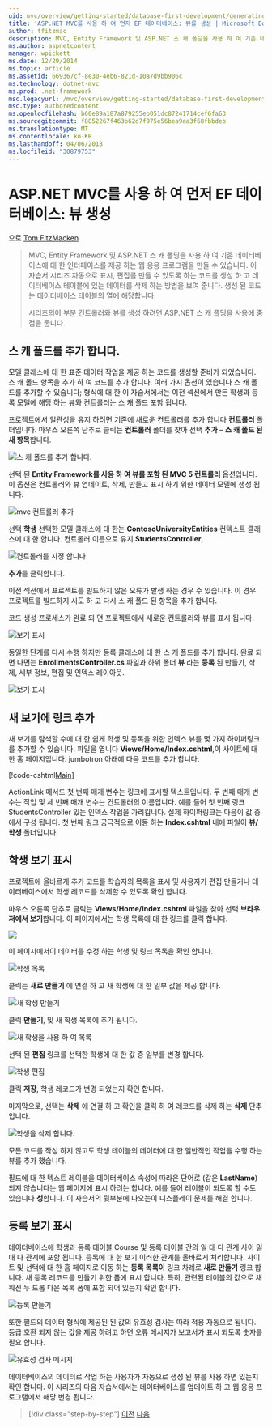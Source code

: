 ```yaml
---
uid: mvc/overview/getting-started/database-first-development/generating-views
title: 'ASP.NET MVC를 사용 하 여 먼저 EF 데이터베이스: 뷰를 생성 | Microsoft Docs'
author: tfitzmac
description: MVC, Entity Framework 및 ASP.NET 스 캐 폴딩을 사용 하 여 기존 데이터베이스에 대 한 인터페이스를 제공 하는 웹 응용 프로그램을 만들 수 있습니다. 이 자습서 seri 중...
ms.author: aspnetcontent
manager: wpickett
ms.date: 12/29/2014
ms.topic: article
ms.assetid: 669367cf-8e30-4eb6-821d-10a7d9bb906c
ms.technology: dotnet-mvc
ms.prod: .net-framework
msc.legacyurl: /mvc/overview/getting-started/database-first-development/generating-views
msc.type: authoredcontent
ms.openlocfilehash: b60e89a187a879255eb051dc87241714cef6fa63
ms.sourcegitcommit: f8852267f463b62d7f975e56bea9aa3f68fbbdeb
ms.translationtype: MT
ms.contentlocale: ko-KR
ms.lasthandoff: 04/06/2018
ms.locfileid: "30879753"
---
```

<a name="ef-database-first-with-aspnet-mvc-generating-views"></a>ASP.NET MVC를 사용 하 여 먼저 EF 데이터베이스: 뷰 생성
====================
으로 [Tom FitzMacken](https://github.com/tfitzmac)

> MVC, Entity Framework 및 ASP.NET 스 캐 폴딩을 사용 하 여 기존 데이터베이스에 대 한 인터페이스를 제공 하는 웹 응용 프로그램을 만들 수 있습니다. 이 자습서 시리즈 자동으로 표시, 편집를 만들 수 있도록 하는 코드를 생성 하 고 데이터베이스 테이블에 있는 데이터를 삭제 하는 방법을 보여 줍니다. 생성 된 코드는 데이터베이스 테이블의 열에 해당합니다.
> 
> 시리즈의이 부분 컨트롤러와 뷰를 생성 하려면 ASP.NET 스 캐 폴딩을 사용에 중점을 둡니다.


## <a name="add-scaffold"></a>스 캐 폴드를 추가 합니다.

모델 클래스에 대 한 표준 데이터 작업을 제공 하는 코드를 생성할 준비가 되었습니다. 스 캐 폴드 항목을 추가 하 여 코드를 추가 합니다. 여러 가지 옵션이 있습니다 스 캐 폴드를 추가할 수 있습니다; 형식에 대 한 이 자습서에서는 이전 섹션에서 만든 학생과 등록 모델에 해당 하는 뷰와 컨트롤러는 스 캐 폴드 포함 됩니다.

프로젝트에서 일관성을 유지 하려면 기존에 새로운 컨트롤러를 추가 합니다 **컨트롤러** 폴더입니다. 마우스 오른쪽 단추로 클릭는 **컨트롤러** 폴더를 찾아 선택 **추가** – **스 캐 폴드 된 새 항목**합니다.

![스 캐 폴드를 추가 합니다.](generating-views/_static/image1.png)

선택 된 **Entity Framework를 사용 하 여 뷰를 포함 된 MVC 5 컨트롤러** 옵션입니다. 이 옵션은 컨트롤러와 뷰 업데이트, 삭제, 만들고 표시 하기 위한 데이터 모델에 생성 됩니다.

![mvc 컨트롤러 추가](generating-views/_static/image2.png)

선택 **학생** 선택한 모델 클래스에 대 한는 **ContosoUniversityEntities** 컨텍스트 클래스에 대 한 합니다. 컨트롤러 이름으로 유지 **StudentsController**,

![컨트롤러를 지정 합니다.](generating-views/_static/image3.png)

**추가**를 클릭합니다.

이전 섹션에서 프로젝트를 빌드하지 않은 오류가 발생 하는 경우 수 있습니다. 이 경우 프로젝트를 빌드하지 시도 하 고 다시 스 캐 폴드 된 항목을 추가 합니다.

코드 생성 프로세스가 완료 되 면 프로젝트에서 새로운 컨트롤러와 뷰를 표시 됩니다.

![보기 표시](generating-views/_static/image4.png)

동일한 단계를 다시 수행 하지만 등록 클래스에 대 한 스 캐 폴드를 추가 합니다. 완료 되 면 나면는 **EnrollmentsController.cs** 파일과 하위 폴더 **뷰** 라는 **등록** 된 만들기, 삭제, 세부 정보, 편집 및 인덱스 레이아웃.

![보기 표시](generating-views/_static/image5.png)

## <a name="add-links-to-new-views"></a>새 보기에 링크 추가

새 보기를 탐색할 수에 대 한 쉽게 학생 및 등록을 위한 인덱스 뷰를 몇 가지 하이퍼링크를 추가할 수 있습니다. 파일을 엽니다 **Views/Home/Index.cshtml**,이 사이트에 대 한 홈 페이지입니다. jumbotron 아래에 다음 코드를 추가 합니다.

[!code-cshtml[Main](generating-views/samples/sample1.cshtml)]

ActionLink 메서드 첫 번째 매개 변수는 링크에 표시할 텍스트입니다. 두 번째 매개 변수는 작업 및 세 번째 매개 변수는 컨트롤러의 이름입니다. 예를 들어 첫 번째 링크 StudentsController 있는 인덱스 작업을 가리킵니다. 실제 하이퍼링크는 다음이 값 중에서 구성 됩니다. 첫 번째 링크 궁극적으로 이동 하는 **Index.cshtml** 내에 파일이 **뷰/학생** 폴더입니다.

## <a name="display-student-views"></a>학생 보기 표시

프로젝트에 올바르게 추가 코드를 학습자의 목록을 표시 및 사용자가 편집 만들거나 데이터베이스에서 학생 레코드를 삭제할 수 있도록 확인 합니다.

마우스 오른쪽 단추로 클릭는 **Views/Home/Index.cshtml** 파일을 찾아 선택 **브라우저에서 보기**합니다. 이 페이지에서는 학생 목록에 대 한 링크를 클릭 합니다.

![](generating-views/_static/image6.png)

이 페이지에서이 데이터를 수정 하는 학생 및 링크 목록을 확인 합니다.

![학생 목록](generating-views/_static/image7.png)

클릭는 **새로 만들기** 에 연결 하 고 새 학생에 대 한 일부 값을 제공 합니다.

![새 학생 만들기](generating-views/_static/image8.png)

클릭 **만들기**, 및 새 학생 목록에 추가 됩니다.

![새 학생을 사용 하 여 목록](generating-views/_static/image9.png)

선택 된 **편집** 링크를 선택한 학생에 대 한 값 중 일부를 변경 합니다.

![학생 편집](generating-views/_static/image10.png)

클릭 **저장**, 학생 레코드가 변경 되었는지 확인 합니다.

마지막으로, 선택는 **삭제** 에 연결 하 고 확인을 클릭 하 여 레코드를 삭제 하는 **삭제** 단추입니다.

![학생을 삭제 합니다.](generating-views/_static/image11.png)

모든 코드를 작성 하지 않고도 학생 테이블의 데이터에 대 한 일반적인 작업을 수행 하는 뷰를 추가 했습니다.

필드에 대 한 텍스트 레이블을 데이터베이스 속성에 따라은 단어로 (같은 **LastName**) 되지 않습니다는 웹 페이지에 표시 하려는 합니다. 예를 들어 레이블이 되도록 할 수도 있습니다 **성**합니다. 이 자습서의 뒷부분에 나오는이 디스플레이 문제를 해결 합니다.

## <a name="display-enrollment-views"></a>등록 보기 표시

데이터베이스에 학생과 등록 테이블 Course 및 등록 테이블 간의 일 대 다 관계 사이 일 대 다 관계에 포함 됩니다. 등록에 대 한 보기 이러한 관계를 올바르게 처리합니다. 사이트 및 선택에 대 한 홈 페이지로 이동 하는 **등록 목록이** 링크 차례로 **새로 만들기** 링크 합니다. 새 등록 레코드를 만들기 위한 폼에 표시 합니다. 특히, 관련된 테이블의 값으로 채워진 두 드롭 다운 목록 폼에 포함 되어 있는지 확인 합니다.

![등록 만들기](generating-views/_static/image12.png)

또한 필드의 데이터 형식에 제공된 된 값의 유효성 검사는 따라 적용 자동으로 됩니다. 등급 호환 되지 않는 값을 제공 하려고 하면 오류 메시지가 보고서가 표시 되도록 숫자를 필요 합니다.

![유효성 검사 메시지](generating-views/_static/image13.png)

데이터베이스의 데이터로 작업 하는 사용자가 자동으로 생성 된 뷰를 사용 하면 있는지 확인 합니다. 이 시리즈의 다음 자습서에서는 데이터베이스를 업데이트 하 고 웹 응용 프로그램에서 해당 변경 됩니다.

> [!div class="step-by-step"]
> [이전](creating-the-web-application.md)
> [다음](changing-the-database.md)
